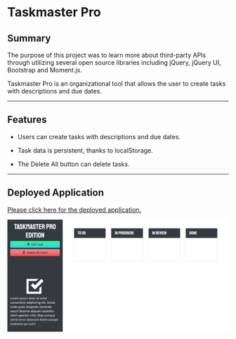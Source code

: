 # Taskmaster Pro
## Summary
The purpose of this project was to learn more about third-party APIs through utilizing several open source libraries including jQuery, jQuery UI, Bootstrap and Moment.js.

Taskmaster Pro is an organizational tool that allows the user to create tasks with descriptions and due dates.

---
## Features
- Users can create tasks with descriptions and due dates.

- Task data is persistent, thanks to localStorage.

- The Delete All button can delete tasks.

---
## Deployed Application

[Please click here for the deployed application.](https://katiechurchwell.github.io/taskmaster-pro/)

![Screenshot of application](/assets/images/screenshot.png)